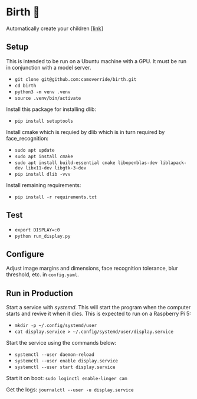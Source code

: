 # Birth 👶

Automatically create your children [[link](https://smith.cam/birth.html)]


## Setup

This is intended to be run on a Ubuntu machine with a GPU. It must be
run in conjunction with a model server.

- `git clone git@github.com:camoverride/birth.git`
- `cd birth`
- `python3 -m venv .venv`
- `source .venv/bin/activate`

Install this package for installing dlib:
- `pip install setuptools`

Install cmake which is requied by dlib which is in turn required by face_recognition:
- `sudo apt update`
- `sudo apt install cmake`
- `sudo apt install build-essential cmake libopenblas-dev liblapack-dev libx11-dev libgtk-3-dev`
- `pip install dlib -vvv`

Install remaining requirements:
- `pip install -r requirements.txt`


## Test

- `export DISPLAY=:0`
- `python run_display.py`


## Configure

Adjust image margins and dimensions, face recognition tolerance, blur threshold, etc. in `config.yaml`.


## Run in Production

Start a service with *systemd*. This will start the program when the computer starts and revive it when it dies. This is expected to run on a Raspberry Pi 5:

- `mkdir -p ~/.config/systemd/user`
- `cat display.service > ~/.config/systemd/user/display.service`

Start the service using the commands below:

- `systemctl --user daemon-reload`
- `systemctl --user enable display.service`
- `systemctl --user start display.service`

Start it on boot: `sudo loginctl enable-linger cam`

Get the logs: `journalctl --user -u display.service`
